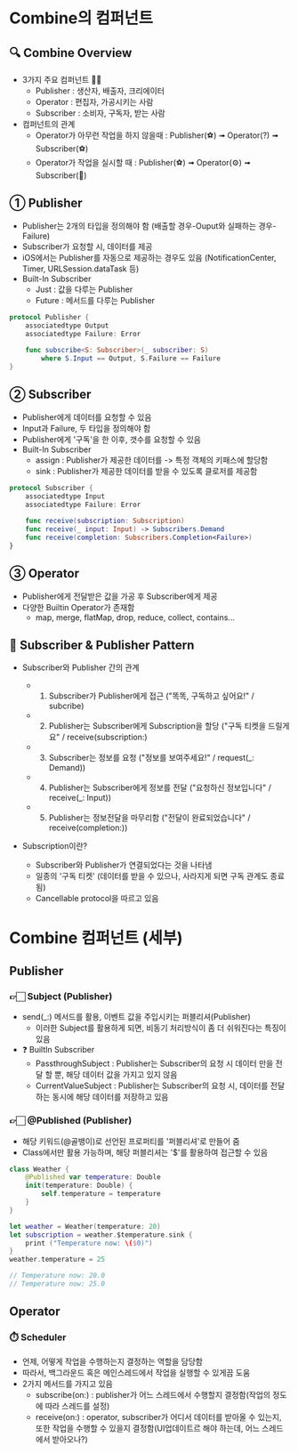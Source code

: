 # Combine의 컴퍼넌트

## 🔍 Combine Overview
- 3가지 주요 컴퍼넌트 👋🏻
    - Publisher : 생산자, 배출자, 크리에이터
    - Operator : 편집자, 가공시키는 사람
    - Subscriber : 소비자, 구독자, 받는 사람
- 컴퍼넌트의 관계
    - Operator가 아무런 작업을 하지 않을때 : Publisher(⚽️) ➟ Operator(?) ➟ Subscriber(⚽️)
    - Operator가 작업을 실시할 때 : Publisher(⚽️) ➟ Operator(⚙️) ➟ Subscriber(🏀)


## ① Publisher
- Publisher는 2개의 타입을 정의해야 함 (배출할 경우-Ouput와 실패하는 경우-Failure)
- Subscriber가 요청할 시, 데이터를 제공
- iOS에서는 Publisher를 자동으로 제공하는 경우도 있음 (NotificationCenter, Timer, URLSession.dataTask 등)
- Built-In Subscriber 
    - Just : 값을 다루는 Publisher
    - Future : 메서드를 다루는 Publisher

```swift
protocol Publisher {
    associatedtype Output
    associatedtype Failure: Error
    
    func subscribe<S: Subscriber>(_ subscriber: S)
        where S.Input == Output, S.Failure == Failure
}
```


## ② Subscriber
- Publisher에게 데이터를 요청할 수 있음
- Input과 Failure, 두 타입을 정의해야 함
- Publisher에게 '구독'을 한 이후, 갯수를 요청할 수 있음
- Built-In Subscriber
   - assign : Publisher가 제공한 데이터를 -> 특정 객체의 키패스에 할당함
   - sink : Publisher가 제공한 데이터를 받을 수 있도록 클로저를 제공함


```swift
protocol Subscriber {
    associatedtype Input
    associatedtype Failure: Error
    
    func receive(subscription: Subscription)
    func receive(_ input: Input) -> Subscribers.Demand
    func receive(completion: Subscribers.Completion<Failure>)
}
```

## ③ Operator
- Publisher에게 전달받은 값을 가공 후 Subscriber에게 제공
- 다양한 Builtin Operator가 존재함
    - map, merge, flatMap, drop, reduce, collect, contains...



## 📲 Subscriber & Publisher Pattern
- Subscriber와 Publisher 간의 관계
    - 1. Subscriber가 Publisher에게 접근 ("똑똑, 구독하고 싶어요!" / subcribe)
    - 2. Publisher는 Subscriber에게 Subscription을 할당 ("구독 티켓을 드릴게요" / receive(subscription:)
    - 3. Subscriber는 정보를 요청 ("정보를 보여주세요!" / request(_: Demand))
    - 4. Publisher는 Subscriber에게 정보를 전달 ("요청하신 정보입니다" / receive(_: Input))
    - 5. Publisher는 정보전달을 마무리함 ("전달이 완료되었습니다" / receive(completion:))
    
- Subscription이란?
    - Subscriber와 Publisher가 연결되었다는 것을 나타냄
    - 일종의 '구독 티켓' (데이터를 받을 수 있으나, 사라지게 되면 구독 관계도 종료됨)
    - Cancellable protocol을 따르고 있음



# Combine 컴퍼넌트 (세부)

## Publisher

### 👉🏻 Subject (Publisher)
- send(_:) 메서드를 활용, 이벤트 값을 주입시키는 퍼블리셔(Publisher)
    - 이러한 Subject를 활용하게 되면, 비동기 처리방식이 좀 더 쉬워진다는 특징이 있음
- ❓ BuiltIn Subscriber
    - PassthroughSubject : Publisher는 Subscriber의 요청 시 데이터 만을 전달 할 뿐, 해당 데이터 값을 가지고 있지 않음
    - CurrentValueSubject : Publisher는 Subscriber의 요청 시, 데이터를 전달하는 동시에 해당 데이터를 저장하고 있음


### 👉🏻 @Published (Publisher)
- 해당 키워드(@골뱅이)로 선언된 프로퍼티를 '퍼블리셔'로 만들어 줌
- Class에서만 활용 가능하며, 해당 퍼블리셔는 '$'를 활용하여 접근할 수 있음

```swift
class Weather {
    @Published var temperature: Double
    init(temperature: Double) {
        self.temperature = temperature
    }
}

let weather = Weather(temperature: 20)
let subscription = weather.$temperature.sink {
    print ("Temperature now: \($0)")
}
weather.temperature = 25

// Temperature now: 20.0
// Temperature now: 25.0
```


## Operator 
### ⏱️ Scheduler 
- 언제, 어떻게 작업을 수행하는지 결정하는 역할을 담당함
- 따라서, 백그라운드 혹은 메인스레드에서 작업을 실행할 수 있게끔 도움
- 2가지 메서드를 가지고 있음
    - subscribe(on:) : publisher가 어느 스레드에서 수행할지 결정함(작업의 정도에 따라 스레드를 설정)
    - receive(on:) : operator, subscriber가 어디서 데이터를 받아올 수 있는지, 또한 작업을 수행할 수 있을지 결정함(UI업데이트르 해야 하는데, 어느 스레드에서 받아오나?)
